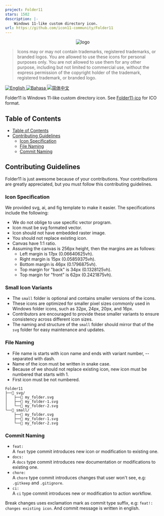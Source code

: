 ```yaml
---
project: Folder11
stars: 1502
description: |-
    Windows 11-like custom directory icon.
url: https://github.com/icon11-community/Folder11
---
```


<p align="center">
  <img src="https://github.com/Icon11-community.png?size=250" alt="logo"/>
</p>

> Icons may or may not contain trademarks, registered trademarks, or branded logos. You are allowed to use these icons for personal purposes only. You are not allowed to use them for any other purpose, including but not limited to commercial use, without the express permission of the copyright holder of the trademark, registered trademark, or branded logo.

[![English](https://img.shields.io/badge/-English-E4405F?style=for-the-badge)
](/README.md)
[![Bahasa](https://img.shields.io/badge/-Bahasa%20Indonesia-E4405F?style=for-the-badge)
](/README.id.md)
[![简体中文](https://img.shields.io/badge/Chinese%20Simplified-E4405F?style=for-the-badge)
](/README.zh_cn.md)

Folder11 is Windows 11-like custom directory icon. See [Folder11-ico](https://github.com/icon11-community/Folder11-ico) for ICO format.

## Table of Contents

- [Table of Contents](#table-of-contents)
- [Contributing Guidelines](#contributing-guidelines)
  - [Icon Specification](#icon-specification)
  - [File Naming](#file-naming)
  - [Commit Naming](#commit-naming)

## Contributing Guidelines

Folder11 is just awesome because of your contributions. Your contributions are greatly appreciated, but you must follow this contributing guidelines.

### Icon Specification

We provided svg, ai, and fig template to make it easier. The specifications include the following:

- We do not oblige to use specific vector program.
- Icon must be svg formated vector.
- Icon should not have embedded raster image.
- You should not replace existing icon.
- Canvas have 1:1 ratio.
- Assuming the canvas is 256px height, then the margins are as follows:
  - Left margin is 17px (0.06640625vh).
  - Right margin is 15px (0.05859375vh).
  - Bottom margin is 46px (0.1796875vh).
  - Top margin for "back" is 34px (0.1328125vh).
  - Top margin for "front" is 62px (0.2421875vh).

### Small Icon Variants

- The `small` folder is optional and contains smaller versions of the icons.
- These icons are optimized for smaller pixel sizes commonly used in Windows folder icons, such as 32px, 24px, 20px, and 16px.
- Contributors are encouraged to provide these smaller variants to ensure consistency across different icon sizes.
- The naming and structure of the `small` folder should mirror that of the `svg` folder for easy maintenance and updates.

### File Naming

- File name is starts with icon name and ends with variant number, -- separated with dash.
- Name of the icon must be written in snake case.
- Because of we should not replace existing icon, new icon must be numbered that starts with 1.
- First icon must be not numbered.

```
Folder11
├──📁 svg/
│   ├──📄 my_folder.svg
│   ├──📄 my_folder-1.svg
│   └──📄 my_folder-2.svg
└──📁 small/
    ├──📄 my_folder.svg
    ├──📄 my_folder-1.svg
    └──📄 my_folder-2.svg
```

### Commit Naming

- `feat:`  
  A `feat` type commit introduces new icon or modification to existing one.
- `docs:`  
  A `docs` type commit introduces new documentation or modifications to existing one.
- `chore:`  
  A `chore` type commit introduces changes that user won't see, e.g: `.gitkeep` and `.gitignore`.
- `ci:`  
  A `ci` type commit introduces new or modification to action workflow.

Break changes uses exclamation mark as commit type suffix, e.g: `feat!: changes existing icon`. And commit message is written in english.

